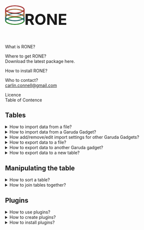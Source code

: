 <h1 style="font-size:50px;"><img src="https://raw.githubusercontent.com/carlin54/RONE/master/icons/rone_icon.png">RONE   </h1>
<br>
 What is RONE?<br>

 Where to get RONE?<br>
Download the latest package here.

 How to install RONE?<br>

 Who to contact?<br>
carlin.connell@gmail.com


Licence<br>
Table of Contence<br>
## Tables
<details>
<summary>
	How to import data from a file? 
</summary>
	<div style="margin-left: 40px">
		<br>
		RONE accepts two types of file formats, comma-separated value and tab-delimited text.<br>
		<ol>
			<li>
				To import import a file, select <b>File</b> > <b>Import</b> > <b> from File</b> <br>
				<img src="https://raw.githubusercontent.com/carlin54/RONE/master/doc/images/1.png" border="1px solid red"/>
				<br>
				<br>
			</li>
			<li>
				Navigate to the file that you are interested in importing. <b>Select</b> the file and then click <b>Open</b>. <br> 
				<img src="https://raw.githubusercontent.com/carlin54/RONE/master/doc/images/2.png" border="1px solid red"/><br>
			</li>
			<li>
				<b> Select</b> the format for the file that you are trying to load. <br>
				<img src="https://raw.githubusercontent.com/carlin54/RONE/master/doc/images/3.png" border="1px solid red"/>
				<br>
				<br>
			</li>
			<li>
				Once the file format has been selected, press <b> OK</b>. <br>
				<img src="https://raw.githubusercontent.com/carlin54/RONE/master/doc/images/4.png" border="1px solid red"/>
				<br>
				<br>
			</li>
			<li>
				Your data will be loaded from the file and presented to you in a new tab.  <br>
				<img src="https://raw.githubusercontent.com/carlin54/RONE/master/doc/images/5.png" border="1px solid red"/><br>
				<br>
			</li>
		</ol>
	</div>
 </details>
<details>
<summary>
	How to import data from a Garuda Gadget?
</summary>
 </details>
 <details>
 <summary>
	How add/remove/edit import settings for other Garuda Gadgets?
</summary>
<div style="margin-left: 40px">
</div>
 </details>
<details>
	 <summary>
	How to export data to a file?<br>
	</summary>
	<div style="margin-left: 40px">
	<br>
		RONE only supports exporting data to a comma-separated value file.<br>
	<ol>
			<li>
				To export data from a table to a file. <b> Select</b> the cells that you would like to export. If no cells are selected, the <i>whole table</i> will be used at the selection.  <br>
				<img src="https://raw.githubusercontent.com/carlin54/RONE/master/doc/images/6.png" border="1px solid red"/>
				<br>
				<br>
			</li>
			<li>
				Select <b> File</b> > <b> Export</b> > <b> to File</b> <br>
				<img src="https://raw.githubusercontent.com/carlin54/RONE/master/doc/images/7.png" border="1px solid red"/>
				<br>
				<br>
			</li>
			<li>
				<ol>
					<li>
						Navigate to the directory where you would like to store the table/selection.
					</li>
					<li>
						Insert the name for the new file that will be generated. 
					</li>
					<li>
						Click <b> Save</b>. 
					</li>
				</ol>
				<img src="https://raw.githubusercontent.com/carlin54/RONE/master/doc/images/12.png" border="1px solid red"/>
				<br>
				<br>
			</li>
		</ol>
        </div>
 </details>
<details>
	 <summary>
		How to export data to another Garuda gadget?
	 </summary>
	<div style="margin-left: 40px">
	 <ol>
	 	<li>
			<img src="https://raw.githubusercontent.com/carlin54/RONE/master/doc/images/6.png" border="1px solid red"/>
			<br>
			<br>
		</li>
	</ol>
    </div>
 </details>
 <details>
	 <summary>
		How to export data to a new table?<br>
	 </summary>
	<div style="margin-left: 40px">
	 	<ol>
	 		<li>
				To export data from a table to a file. <b> Select</b> the cells that you would like to export. If no cells are selected, the <i>whole table</i> will be as the selection. <br> 
				<img src="https://raw.githubusercontent.com/carlin54/RONE/master/doc/images/6.png" border="1px solid red"/>
				<br>
				<br>
		 	</li>
			<li>
				To import import a file, select <b> File</b> > <b> Export</b> > <b> to File</b> <br>
				<img src="https://raw.githubusercontent.com/carlin54/RONE/master/doc/images/15.png" border="1px solid red"/>
				<br>
				<br>
			</li>
			<li>
				<ol>
					<li>
						Enter the name for the new table.<br>
					</li>
					<li>
						Press <b> OK</b>. <br>
					</li>
				</ol>
					<img src="https://raw.githubusercontent.com/carlin54/RONE/master/doc/images/13.png" border="1px solid red"/>
					<br>
					<br>
			</li>
			<li> 
				The selected data will be presented in the new tab. <br> 
				<img src="https://raw.githubusercontent.com/carlin54/RONE/master/doc/images/14.png" border="1px solid red"/>
				<br>
				<br>
			</li>
		</ol>
        </div>
 </details>
 
## Manipulating the table<br>
<details>
	<summary>
		How to sort a table?<br>
	 </summary>
	 <div style="margin-left: 40px">
		<br>
		 Tables can be sorted by their columns in ascending and descending order. Further, order by operations can be employed as well; sorting by column <i>A</i>, then by column <i>B</i>. 
		<br>
	 <ol>
		<li>
			<b> Right-click</b> the column header for the column that you would like to sort. <br>
			<img src="https://raw.githubusercontent.com/carlin54/RONE/master/doc/images/8.png" border="1px solid red"/>
			<br>
			<br>
		</li>
		<ol>
			<li>
				<b>Left-click</b> the name of the <b> Sort by <i>column header</i></b> from the pop-up menu that appears. By default, the column will sort in ascending order. <br>
				<img src="https://raw.githubusercontent.com/carlin54/RONE/master/doc/images/9.png" border="1px solid red"/>
				<br>
				<br>
			</li>
			<li>
				If you would like to sort the column in descending order. Then <b>Right-click</b> the column header from step 1. Next, <b>Left-click</b> the name of the column header from the pop-up menu that appears. You will notice next to the column header, either (↑) or (↓) denotes if the column is currently sorted in ascending or descending order.  <br>
				<img src="https://raw.githubusercontent.com/carlin54/RONE/master/doc/images/10.png" border="1px solid red"/>
				<br>
				<br>
			</li>
		</ol>
		<li>
			After sorting by column <i>A</i>, you can sort column <i>B</i>, then <i>C</i>, <i>D</i>, and so on. This is accomplished by <b> Right-clicking</b> the column you next want to sort by. Then <b> Left-click</b> the name of the <b> Order by <i>column header</i></b> from the pop-up menu that appears. You will notice next to the column header, either (↑) or (↓) denotes if the column is currently being sorted in ascending or descending order.  <br>
			<img src="https://raw.githubusercontent.com/carlin54/RONE/master/doc/images/11.png" border="1px solid red"/>
			<br>
			<br>
		</li>
		<li>
			If you no longer wish to have the rows ordered with the current sort by, order by filter, you can clear it. This is accomplished by <b> Right-clicking</b> a column header and selecting <b> Clear</b> from the pop-up menu. <br> 
			<img src="https://raw.githubusercontent.com/carlin54/RONE/master/doc/images/27.png" border="1px solid red"/>
			<br>
			<br>
		</li>
	</ol>
	</div>
</details>
 <details>
	<summary>
		How to join tables together?<br>
	</summary>
	<div style="margin-left: 40px">
		<br>
		RONE support the standard <a href="https://www.w3schools.com/sql/sql_join.asp">join operations</a> offered by SQL.<br>
		<ul>
			<li>Left Inclusive</li>
			<li>Left Exclusive</li>
			<li>Right Inclusive</li>
			<li>Right Exclusive</li>
			<li>Full Outer Inclusion</li>
			<li>Full Outer Exclusion</li>
			<li>Inner</li>
		</ul>
		<small>
		<details>
			<summary>
				Venn Diagrams
			</summary>
				<img src="https://raw.githubusercontent.com/carlin54/RONE/master/doc/images/26.png" border="1px solid red"/><br>
				<br>
			</details>
		</small>
		<small>
			<details>
			<summary>
				<i>Note, RONE only supports "=" constraints.</i>
			</summary>
```SQL
SELECT column name(s)
FROM table1
LEFT JOIN table2
ON table1.column_name = table2.column_name;
```
			</details>
		</small>
		<br>
		To be able to join two tables together, you will need at least two tables. The tables will ideally contain two columns of the same values. For instance, bellow you see in the <i>SHOE.csv</i> table, there is a column called <i>Gene</i>, and in the table <i>GeneSymbols.txt.csv</i>, there is a column called <i>Gene</i>. The joint will be performed on the same column.<br> 
		<img src="https://raw.githubusercontent.com/carlin54/RONE/master/doc/images/16.png" border="1px solid red"/>
		<br>
		<br>		
		<ol>
			<li> 
				To join two tables together, select <b>Table</b> > <b> Join Table</b>.<br>
				<img src="https://raw.githubusercontent.com/carlin54/RONE/master/doc/images/17.png" border="1px solid red"/>
				<br>
				<br>
			</li>
			<li> 
				A new window called Join Table will appear. Using the combo-boxes <i>Table A</i>, and <i>Table B</i> in <i>Table Select section</i>, select the tables you would like to join.<br> 
				<img src="https://raw.githubusercontent.com/carlin54/RONE/master/doc/images/18.png" border="1px solid red"/>
				<br>
				<br>
			</li>
			<li> 
				Now, you will see that it added the columns of the selected tables into the list on the left in <i>Table A section</i>, and <i>Table B section</i>. The list boxes on the right of <i>Table A section</i>, and <i>Table B section</i> denote columns included to the resulting tab. Each section is an exclude and include list (left and right). You can move columns between the include and exclude columns using the buttons:  <b>>></b>, <b><<</b>,  <b>Add All</b>,  <b>Remove All</b>.<br>
				<img src="https://raw.githubusercontent.com/carlin54/RONE/master/doc/images/19.png" border="1px solid red"/>
				<img src="https://raw.githubusercontent.com/carlin54/RONE/master/doc/images/20.png" border="1px solid red"/>
				<br>
				<br>
			</li>
			<li> 
				From the two combo-boxes at the top of the <i>Join Operation section</i>, select the columns from the tables you would like to constrain. Then, from the combo-box in the bottom-right corner of the <i> Join Operation</i> section, select the type of joint you would like to perform.<br>
				<img src="https://raw.githubusercontent.com/carlin54/RONE/master/doc/images/22.png" border="1px solid red"/>
				<br>
				<br>
			</li>
			<li> 
				<ol>
					<li> 
						Click <b>Add Constraint (=)</b>. You will see the constraint appear in the table. You can add several constraints by simply changing the selected columns, and then clicking <b>Add Constraint (=)</b> again.<br> 
						<img src="https://raw.githubusercontent.com/carlin54/RONE/master/doc/images/23.png" border="1px solid red"/>
						<br>
						<br>
					</li>
					<li> 
						To remove constraints, select the constraint from the table in the Join Operations section. Click <b>Remove Selected</b>. 
					</li>
				</ol>
			</li>
			<li> 
				Finally, in the Name Table section, enter the name for the new table. Click <b>Join Table</b>.
				<img src="https://raw.githubusercontent.com/carlin54/RONE/master/doc/images/24.png" border="1px solid red"/>
						<small>
			<details>
			<summary>
				<i>Equivelent to</i>
			</summary>
```SQL
SELECT GeneSymbols.Gene, GeneSymbols.Cluster, SHOE.Gene, SHOE.Strand, SHOE.Similarity
FROM GeneSymbols
LEFT JOIN SHOE
ON GeneSymbols.Gene = GeneSymbols.Cluster;
```
			</details>
		</small>
			</li>
			<li> 
				The resulting table can be seen the new tab. 
				<img src="https://raw.githubusercontent.com/carlin54/RONE/master/doc/images/25.png" border="1px solid red"/> 
			</li>
		</ol>
	</div>
 </details>
   </details>
   
## Plugins<br>
<details>
	<summary>
	How to use plugins?<br>
	 </summary>
	 <p style="margin-left: 40px">
	 <br>
	When RONE begins, it trys to activate its plugins. If the plugin has been loaded successfully, it can be accessed from the plugin menu. <br>
	 <img src="https://raw.githubusercontent.com/carlin54/RONE/master/doc/images/28.png" border="1px solid red"/>
	 <br>
	 <br>
	 <details>
	 	<summary>
	 		Plugins installed by default. 
	 	</summary>
		 <details>
			<summary>
			 	TargetMine 
			</summary>
			 <table style="width:100%">
				<tr>
					<th>Input</th>
					<th>Output</th>
				</tr>
				<tr>
					<td>Gene Symbol</td>
					<td>Gene Symbol, Primary Identifer, Name, Pathway Identifer, Pathway Name, Organism Name, Gene Pathway Label 1, Gene Pathway Label 2</td>
				</tr>
			</table>
		 </details>
		 <details>
			 <summary>
				Reactome
			</summary>
			<table style="width:100%">
				<tr>
					<th>Input</th>
					<th>Output</th>
				</tr>
				<tr>
					<td>Gene Symbols</td>
					<td>Gene Symbol, Species Name, Pathway Name, Pathway stId, Pathway Disease Association, Pathway III, Entities Ratio, Entities 	pValue, Entities FDR</td>
				</tr>
			</table>
		 </details>
		 <details>
		  	<summary>
				Percellome
			 </summary>
			<table style="width:100%">
				<tr>
					<th>Input</th>
					<th>Output</th>
				</tr>
				<tr>
					<td>Gene Symbol, Species</td>
					<td>Gene Symbol, Probe (Affy ID), Found Gene Symbol</td>
				</tr>
				<tr>
					<td>Probe IDs, Species</td>
					<td>Probe ID (Affy ID), Gene Symbol, Biological Function, Cellular Function, Molecular Function</td>
				</tr>
			</table>
		 	</details>
 		 </details>
	</details>
<details>
<summary>
	How to create plugins?<br>
</summary>
</details>
<details>
<summary>
 	How to install plugins?<br>
</summary>
</details>
 